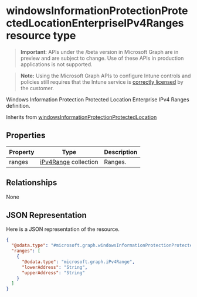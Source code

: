 ﻿# windowsInformationProtectionProtectedLocationEnterpriseIPv4Ranges resource type

> **Important**: APIs under the /beta version in Microsoft Graph are in preview and are subject to change. Use of these APIs in production applications is not supported.

> **Note:** Using the Microsoft Graph APIs to configure Intune controls and policies still requires that the Intune service is [correctly licensed](https://go.microsoft.com/fwlink/?linkid=839381) by the customer.

Windows Information Protection Protected Location Enterprise IPv4 Ranges definition.

Inherits from [windowsInformationProtectionProtectedLocation](../resources/intune_deviceconfig_windowsinformationprotectionprotectedlocation.md)

## Properties
|Property|Type|Description|
|---|---|---|
|ranges|[iPv4Range](../resources/intune_deviceconfig_ipv4range.md) collection|Ranges.|

## Relationships
None
## JSON Representation
Here is a JSON representation of the resource.
<!-- {
  "blockType": "resource",
  "keyProperty": "id",
  "@odata.type": "microsoft.graph.windowsInformationProtectionProtectedLocationEnterpriseIPv4Ranges"
}
-->
```json
{
  "@odata.type": "#microsoft.graph.windowsInformationProtectionProtectedLocationEnterpriseIPv4Ranges",
  "ranges": [
    {
      "@odata.type": "microsoft.graph.iPv4Range",
      "lowerAddress": "String",
      "upperAddress": "String"
    }
  ]
}
```



